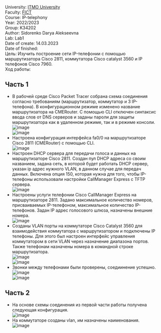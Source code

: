 University: [ITMO University](https://itmo.ru/ru/)\
Faculty: [FICT](https://fict.itmo.ru)\
Course: IP-telephony\
Year: 2022/2023\
Group: K34202\
Author: Sidorenko Darya Alekseevna\
Lab: Lab1\
Date of create: 14.03.2023\
Date of finished: \
Цель:
Изучить построение сети IP-телефонии с помощью маршрутизатора Cisco 2811, коммутатора Cisco catalyst 3560 и IP телефонов Cisco 7960. \
Ход работы:
## Часть 1
+ В рабочей среде Cisco Packet Tracer собрана схема соединения согласно требованиям (маршрутизатор, коммутатор и 3 IP-телефона). В конфигурационном режиме изменено название маршрутизатора на CMERouter. С помощью CLI отключен синтаксис ввода слов от DNS серверов и заданы пароли для защиты маршрутизатора как в удаленном режиме, так и в режиме консоли.
![image](https://user-images.githubusercontent.com/80837580/226118753-5026251a-8646-45e7-bc3e-bcaed7236574.png)\
![image](https://user-images.githubusercontent.com/80837580/226118435-b9e2e3b2-ebf8-46b5-9e0b-6ff3b2c182ae.png)
+ Настроена конфигурация интерфейса fa0/0 на маршрутизаторе Cisco 2811 (CMERouter) с помощью CLI.\
![image](https://user-images.githubusercontent.com/80837580/226118536-093a9d4e-8160-469b-9710-e92b824e839d.png)
+ Настроен DHCP сервера для передачи голоса и данных на маршрутизаторе Cisco 2811. Создан пул DHCP адреса со своим названием, задана сеть, в которой будет работать DHCP сервер, указан ip адрес нужного VLAN, в данном случае для передач данных. Включена опция 150, которая нужна для того, чтобы IP-телефоны использовали настройки CallManager Express с TFTP сервера.\
![image](https://user-images.githubusercontent.com/80837580/226118690-51789456-4cb9-4e73-bd60-89a2d665810a.png)
+ Настроены услуги телефонии Cisco CallManager Express на маршрутизаторе 2811. Задано максимальное количество номеров, присваиваемых IP-телефоном, максимальное количество IP-телефонов. Задан IP адрес голосового шлюза, назначены внешние номера.\
![image](https://user-images.githubusercontent.com/80837580/226122742-0566a81a-814c-413a-9547-f0e79d8a729c.png)
+ Созданы VLAN порты на коммутаторе Cisco Catalyst 3560 для взаимодействия коммутатора с маршрутизатором и подключены IP телефоны. Для этого был настроен интерфейс управления коммутатором в сети VLAN через назначение диапазона портов. Также телефонам назначены номера в командной строке маршрутизатора.\
![image](https://user-images.githubusercontent.com/80837580/226125724-ef1b1f11-520b-4159-a0f6-b21d0983a8d3.png)\
![image](https://user-images.githubusercontent.com/80837580/226125817-5263bb27-9aa2-4963-b904-9f15c0ddd146.png)
+ Звонки между телефонами были проверены, соедиинение успешно.\
![image](https://user-images.githubusercontent.com/80837580/226125998-cbad159a-2cd5-4530-b8e8-feacbbc59ba6.png)\
![image](https://user-images.githubusercontent.com/80837580/226126055-401fc646-0315-4d92-9066-e07f1b648017.png)
## Часть 2
+ На основе схемы соединения из первой части работы получена следующая конфигурация.\
![image](https://user-images.githubusercontent.com/80837580/226127667-aefd2d1d-71a7-40b4-8f09-ce25c1a0315d.png)
+ На коммутаторе созданы vlan, им назначены наименования.\
![image](https://user-images.githubusercontent.com/80837580/226129080-f22688bb-dd2f-454a-9103-b70f121f38b0.png)

